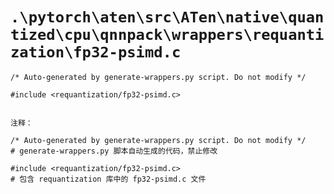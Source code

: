 # `.\pytorch\aten\src\ATen\native\quantized\cpu\qnnpack\wrappers\requantization\fp32-psimd.c`

```
/* Auto-generated by generate-wrappers.py script. Do not modify */

#include <requantization/fp32-psimd.c>


注释：

/* Auto-generated by generate-wrappers.py script. Do not modify */
# generate-wrappers.py 脚本自动生成的代码，禁止修改

#include <requantization/fp32-psimd.c>
# 包含 requantization 库中的 fp32-psimd.c 文件
```